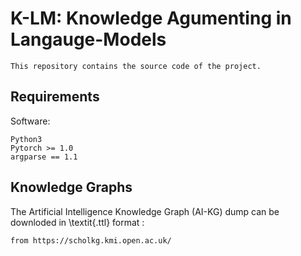 
# K-LM: Knowledge Agumenting in Langauge-Models 

```
This repository contains the source code of the project.  
```
## Requirements

Software:
```
Python3
Pytorch >= 1.0
argparse == 1.1
```


## Knowledge Graphs
The Artificial Intelligence Knowledge Graph (AI-KG) dump can be downloded in \textit{.ttl} format :

```
from https://scholkg.kmi.open.ac.uk/
```
